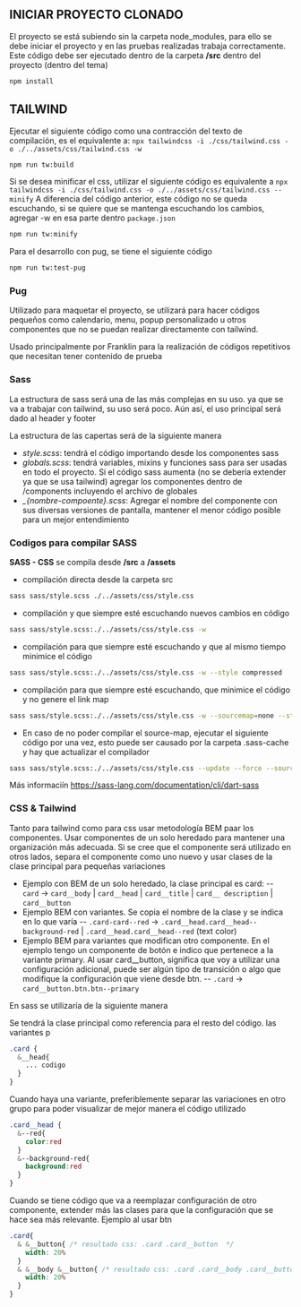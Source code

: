 
## INICIAR PROYECTO CLONADO

El proyecto se está subiendo sin la carpeta node_modules, para ello se debe iniciar el proyecto y en las pruebas realizadas trabaja correctamente. Este código debe ser ejecutado dentro de la carpeta **/src** dentro del proyecto (dentro del tema)

```sh
npm install
```

## TAILWIND

Ejecutar el siguiente código como una contracción del texto de compilación, es el equivalente a: `npx tailwindcss -i ./css/tailwind.css -o ./../assets/css/tailwind.css -w`

```sh
npm run tw:build
```

Si se desea minificar el css, utilizar el siguiente código es equivalente a `npx tailwindcss -i ./css/tailwind.css -o ./../assets/css/tailwind.css --minify` A diferencia del código anterior, este código no se queda escuchando, si se quiere que se mantenga escuchando los cambios, agregar -w en esa parte dentro `package.json` 

```sh
npm run tw:minify
```

Para el desarrollo con pug, se tiene el siguiente código

```sh
npm run tw:test-pug
```

### Pug 

Utilizado para maquetar el proyecto, se utilizará para hacer códigos pequeños como calendario, menu, popup personalizado u otros componentes que no se puedan realizar directamente con tailwind.

Usado principalmente por Franklin para la realización de códigos repetitivos que necesitan tener contenido de prueba

### Sass

La estructura de sass será una de las más complejas en su uso. ya que se va a trabajar con tailwind, su uso será poco. Aún así, el uso principal será dado al header y footer

La estructura de las capertas será de la siguiente manera
- *style.scss*: tendrá el código importando desde los componentes sass
- *globals.scss*: tendrá variables, mixins y funciones sass para ser usadas en todo el proyecto. Si el código sass aumenta (no se debería extender ya que se usa tailwind) agregar los componentes dentro de /components incluyendo el archivo de globales
- *_{nombre-compoente}.scss*: Agregar el nombre del componente con sus diversas versiones de pantalla, mantener el menor código posible para un mejor entendimiento


### Codigos para compilar SASS

**SASS - CSS** se compila desde **/src** a **/assets**

- compilación directa desde la carpeta src

```sh
sass sass/style.scss ./../assets/css/style.css
```

- compilación y que siempre esté escuchando nuevos cambios en código

```sh
sass sass/style.scss:./../assets/css/style.css -w
```

- compilación para que siempre esté escuchando y que al mismo tiempo minimice el código

```sh
sass sass/style.scss:./../assets/css/style.css -w --style compressed
```

- compilación para que siempre esté escuchando, que minimice el código y no genere el link map

```sh
sass sass/style.scss:./../assets/css/style.css -w --sourcemap=none --style compressed
```

- En caso de no poder compilar el source-map, ejecutar el siguiente código por una vez, esto puede ser causado por la carpeta .sass-cache y hay que actualizar el compilador
```sh
sass sass/style.scss:./../assets/css/style.css --update --force --sourcemap=none
```

Más informaciín https://sass-lang.com/documentation/cli/dart-sass



### CSS & Tailwind

Tanto para tailwind como para css usar metodología BEM paar los componentes. Usar componentes de un solo heredado para mantener una organización más adecuada. Si se cree que el componente será utilizado en otros lados, separa el componente como uno nuevo y usar clases de la clase principal para pequeñas variaciones

- Ejemplo con BEM de un solo heredado, la clase principal es card: 
-- `card` -> `card__body` | `card__head` | `card__title` | `card__ description` | `card__button`
- Ejemplo BEM con variantes. Se copia el nombre de la clase y se indica en lo que varía 
-- `.card-card--red` -> `.card__head.card__head--background-red` | `.card__head.card__head--red` (text color)
- Ejemplo BEM para variantes que modifican otro componente. En el ejemplo tengo un componente de botón e indico que pertenece a la variante primary. Al usar card__button, significa que voy a utilizar una configuración adicional, puede ser algún tipo de transición o algo que modifique la configuración que viene desde btn.
-- `.card` -> `card__button.btn.btn--primary`

En sass se utilizaría de la siguiente manera 

Se tendrá la clase principal como referencia para el resto del código. las variantes p

```css
.card {
  &__head{
    ... codigo
  }
}
```

Cuando haya una variante, preferiblemente separar las variaciones en otro grupo para poder visualizar de mejor manera el código utilizado

```css
.card__head {
  &--red{
    color:red
  }
  &--background-red{
    background:red
  } 
}
```

Cuando se tiene código que va a reemplazar configuración de otro componente, extender más las clases para que la configuración que se hace sea más relevante. Ejemplo al usar btn

```css
.card{
  & &__button{ /* resultado css: .card .card__button  */
    width: 20%
  }
  & &__body &__button{ /* resultado css: .card .card__body .card__button  */
    width: 20%
  }
}
```
